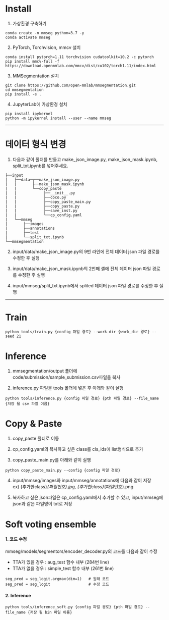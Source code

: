 # Install

1. 가상환경 구축하기

```
conda create -n mmseg python=3.7 -y
conda activate mmseg
```


2. PyTorch, Torchvision, mmcv 설치

```
conda install pytorch=1.11 torchvision cudatoolkit=10.2 -c pytorch
pip install mmcv-full -f https://download.openmmlab.com/mmcv/dist/cu102/torch1.11/index.html
```

3. MMSegmentation 설치

```
git clone https://github.com/open-mmlab/mmsegmentation.git
cd mmsegmentation
pip install -e .
```

4. JupyterLab에 가상환경 설치
```
pip install ipykernel
python -m ipykernel install --user --name mmseg
```



---

# 데이터 형식 변경

1. 다음과 같이 폴더를 만들고 make_json_image.py, make_json_mask.ipynb, split_txt.ipynb를 넣어주세요.
```
├──input
|   ├──data─┬──make_json_image.py
|   |       ├──make_json_mask.ipynb
|   |       └──copy_paste
|   |            ├──__init__.py
|   |            ├──coco.py
|   |            ├──copy_paste_main.py
|   |            ├──copy_paste.py
|   |            ├──save_inst.py
|   |            └──cp_config.yaml
|   └──mmseg               
|       ├──images
|       ├──annotations
|       ├──test 
|       └──split_txt.ipynb
└──mmsegmentation
```

2. input/data/make_json_image.py의 9번 라인에 전체 데이터 json 파일 경로를 수정한 후 실행

3. input/data/make_json_mask.ipynb의 2번째 셀에 전체 데이터 json 파일 경로를 수정한 후 실행

4. input/mmseg/split_txt.ipynb에서 splited 데이터 json 파일 경로를 수정한 후 실행

---

# Train 

```
python tools/train.py {config 파일 경로} --work-dir {work_dir 경로} --seed 21
```

# Inference
1. mmsegmentation/output 폴더에 code/submission/sample_submission.csv파일을 복사

2. inference.py 파일을 tools 폴더에 넣은 후 아래와 같이 실행

```
python tools/inference.py {config 파일 경로} {pth 파일 경로} --file_name {저장 될 csv 파일 이름}
```

# Copy & Paste

1. copy_paste 폴더로 이동

2. cp_config.yaml의 복사하고 싶은 class를 cls_ids에 list형식으로 추가

3. copy_paste_main.py를 아래와 같이 실행

```
python copy_paste_main.py --config {config 파일 경로}
```

4. input/mmseg/images와 input/mmseg/annotations에 다음과 같이 저장  
ex) {추가한class}_{파일번호}.jpg,  {추가한class}_{파일번호}.png

5. 복사하고 싶은 json파일은 cp_config.yaml에서 추가할 수 있고, input/mmseg에 json과 같은 파일명이 txt로 저장


# Soft voting ensemble
#### 1. 코드 수정
mmseg/models/segmentors/encoder_decoder.py의 코드를 다음과 같이 수정
- TTA가 있을 경우 : aug_test 함수 내부 (284번 line)
- TTA가 없을 경우 : simple_test 함수 내부 (261번 line)

```
seg_pred = seg_logit.argmax(dim=1)   # 원래 코드
seg_pred = seg_logit                 # 수정 코드
```

#### 2. Inference
```
python tools/inference_soft.py {config 파일 경로} {pth 파일 경로} --file_name {저장 될 bin 파일 이름}
```
